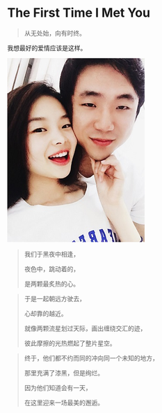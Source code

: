 # The First Time I Met You

> 从无处始，向有时终。

我想最好的爱情应该是这样。



![theFirstTimeIMetYou](/img/theFirstTimeIMetYou.jpg)



> 我们于黑夜中相逢，
>
> 夜色中，跳动着的，
>
> 是两颗最炙热的心。



> 于是一起朝远方驶去，
>
> 心却靠的越近。
>
> 就像两颗流星划过天际，画出缠绕交汇的迹，
>
> 彼此摩擦的光热燃起了整片星空。



> 终于，他们都不约而同的冲向同一个未知的地方，
>
> 那里充满了漆黑，但是绚烂。
>
> 因为他们知道会有一天，
>
> 在这里迎来一场最美的邂逅。





